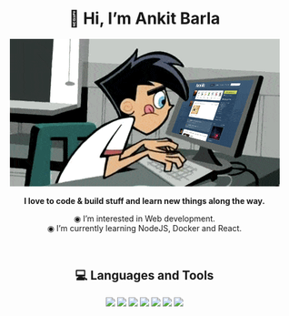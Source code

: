 <h1 align="center">👋 Hi, I’m Ankit Barla</h1>

<p align="center">
<img src="https://raw.githubusercontent.com/barla-x88/barla-x88/main/anigif.gif"></p>
<p align="center">
<b>I love to code & build stuff and learn new things along the way.</b>
</p>

<p align="center">
◉ I’m interested in Web development.<br>
◉ I’m currently learning NodeJS, Docker and React.
</p>
<br>

<h2 align="center">💻 Languages and Tools</h1>
<!-- https://devicon.dev/ -->
<p align="center">
<img src="https://cdn.jsdelivr.net/gh/devicons/devicon/icons/debian/debian-original.svg" width="40px"/>
<img src="https://cdn.jsdelivr.net/gh/devicons/devicon/icons/vscode/vscode-original-wordmark.svg" width="40px"/>
<img src="https://cdn.jsdelivr.net/gh/devicons/devicon/icons/google/google-original-wordmark.svg" width="40px"//>
<img src="https://cdn.jsdelivr.net/gh/devicons/devicon/icons/bash/bash-original.svg" width="40px"/>
<img src="https://cdn.jsdelivr.net/gh/devicons/devicon/icons/html5/html5-original-wordmark.svg" width="40px"/>
<img src="https://cdn.jsdelivr.net/gh/devicons/devicon/icons/css3/css3-original-wordmark.svg" width="40px"/>
<img src="https://cdn.jsdelivr.net/gh/devicons/devicon/icons/javascript/javascript-original.svg" width="40px"/>
</p>
